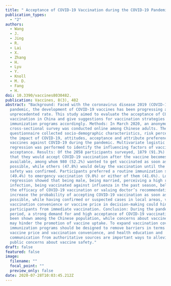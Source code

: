 ```yaml
---
title: " Acceptance of COVID-19 Vaccination during the COVID-19 Pandemic in China"
publication_types:
  - "2"
authors:
  - Wang
  - J.
  - Jing
  - R.
  - Lai
  - X.
  - Zhang
  - H.
  - Lyu
  - Y.
  - Knoll
  - M. D.
  - Fang
  - H.
doi: 10.3390/vaccines8030482.
publication: Vaccines, 8(3), 482
abstract: "Background: Faced with the coronavirus disease 2019 (COVID-19)
  pandemic, the development of COVID-19 vaccines has been progressing at an
  unprecedented rate. This study aimed to evaluate the acceptance of COVID-19
  vaccination in China and give suggestions for vaccination strategies and
  immunization programs accordingly. Methods: In March 2020, an anonymous
  cross-sectional survey was conducted online among Chinese adults. The
  questionnaire collected socio-demographic characteristics, risk perception,
  the impact of COVID-19, attitudes, acceptance and attribute preferences of
  vaccines against COVID-19 during the pandemic. Multivariate logistic
  regression was performed to identify the influencing factors of vaccination
  acceptance. Results: Of the 2058 participants surveyed, 1879 (91.3%) stated
  that they would accept COVID-19 vaccination after the vaccine becomes
  available, among whom 980 (52.2%) wanted to get vaccinated as soon as
  possible, while others (47.8%) would delay the vaccination until the vaccine’s
  safety was confirmed. Participants preferred a routine immunization schedule
  (49.4%) to emergency vaccination (9.0%) or either of them (41.6%). Logistic
  regression showed that being male, being married, perceiving a high risk of
  infection, being vaccinated against influenza in the past season, believing in
  the efficacy of COVID-19 vaccination or valuing doctor’s recommendations could
  increase the probability of accepting COVID-19 vaccination as soon as
  possible, while having confirmed or suspected cases in local areas, valuing
  vaccination convenience or vaccine price in decision-making could hinder
  participants from immediate vaccination. Conclusion: During the pandemic
  period, a strong demand for and high acceptance of COVID-19 vaccination has
  been shown among the Chinese population, while concerns about vaccine safety
  may hinder the promotion of vaccine uptake. To expand vaccination coverage,
  immunization programs should be designed to remove barriers in terms of
  vaccine price and vaccination convenience, and health education and
  communication from authoritative sources are important ways to alleviate
  public concerns about vaccine safety."
draft: false
featured: false
image:
  filename: ""
  focal_point: ""
  preview_only: false
date: 2020-07-28T10:03:45.212Z
---
```

